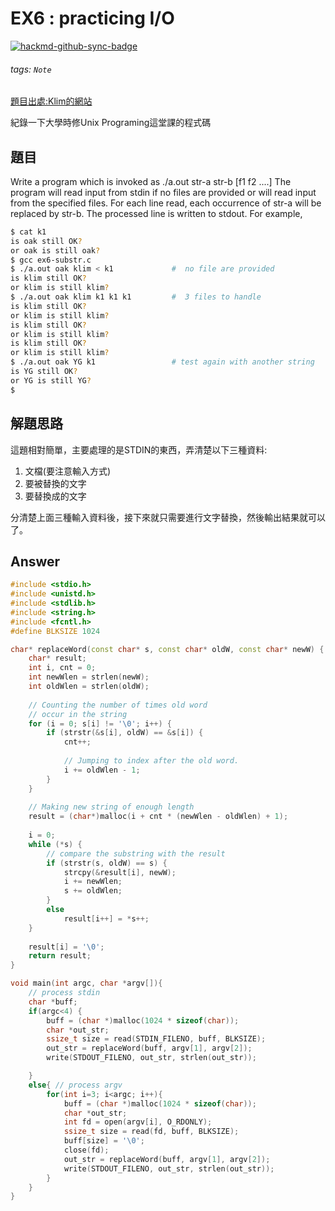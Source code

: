 # EX6 : practicing I/O

[![hackmd-github-sync-badge](https://hackmd.io/jSFo9hJiRdi4uRLi7xKmBA/badge)](https://hackmd.io/jSFo9hJiRdi4uRLi7xKmBA)

###### tags: `Note`


[題目出處:Klim的網站](http://erdos.csie.ncnu.edu.tw/~klim/unix-p/usp-1072.html)

紀錄一下大學時修Unix Programing這堂課的程式碼

## 題目
Write a program which is invoked as
./a.out str-a str-b [f1 f2 ....]
The program will read input from stdin if no files are provided or will read input from the specified files. For each line read, each occurrence of str-a will be replaced by str-b. The processed line is written to stdout. For example,
```bash
$ cat k1
is oak still OK? 
or oak is still oak?
$ gcc ex6-substr.c 
$ ./a.out oak klim < k1             #  no file are provided
is klim still OK? 
or klim is still klim?
$ ./a.out oak klim k1 k1 k1         #  3 files to handle
is klim still OK? 
or klim is still klim?
is klim still OK? 
or klim is still klim?
is klim still OK? 
or klim is still klim?
$ ./a.out oak YG k1                 # test again with another string
is YG still OK? 
or YG is still YG?
$ 
```

## 解題思路
這題相對簡單，主要處理的是STDIN的東西，弄清楚以下三種資料:

1. 文檔(要注意輸入方式)
2. 要被替換的文字
3. 要替換成的文字

分清楚上面三種輸入資料後，接下來就只需要進行文字替換，然後輸出結果就可以了。


## Answer
```cpp
#include <stdio.h>
#include <unistd.h>
#include <stdlib.h>
#include <string.h>
#include <fcntl.h>
#define BLKSIZE 1024

char* replaceWord(const char* s, const char* oldW, const char* newW) { 
    char* result; 
    int i, cnt = 0; 
    int newWlen = strlen(newW); 
    int oldWlen = strlen(oldW); 
  
    // Counting the number of times old word 
    // occur in the string 
    for (i = 0; s[i] != '\0'; i++) { 
        if (strstr(&s[i], oldW) == &s[i]) { 
            cnt++; 
  
            // Jumping to index after the old word. 
            i += oldWlen - 1; 
        } 
    } 
  
    // Making new string of enough length 
    result = (char*)malloc(i + cnt * (newWlen - oldWlen) + 1); 
  
    i = 0; 
    while (*s) { 
        // compare the substring with the result 
        if (strstr(s, oldW) == s) { 
            strcpy(&result[i], newW); 
            i += newWlen; 
            s += oldWlen; 
        } 
        else
            result[i++] = *s++; 
    } 
  
    result[i] = '\0'; 
    return result; 
} 

void main(int argc, char *argv[]){
    // process stdin
    char *buff;
    if(argc<4) { 
        buff = (char *)malloc(1024 * sizeof(char));
        char *out_str;
        ssize_t size = read(STDIN_FILENO, buff, BLKSIZE);
        out_str = replaceWord(buff, argv[1], argv[2]);
        write(STDOUT_FILENO, out_str, strlen(out_str));

    }
    else{ // process argv
        for(int i=3; i<argc; i++){
            buff = (char *)malloc(1024 * sizeof(char));
            char *out_str;
            int fd = open(argv[i], O_RDONLY);
            ssize_t size = read(fd, buff, BLKSIZE);
            buff[size] = '\0';
            close(fd);
            out_str = replaceWord(buff, argv[1], argv[2]);
            write(STDOUT_FILENO, out_str, strlen(out_str));
        }
    }
}
```